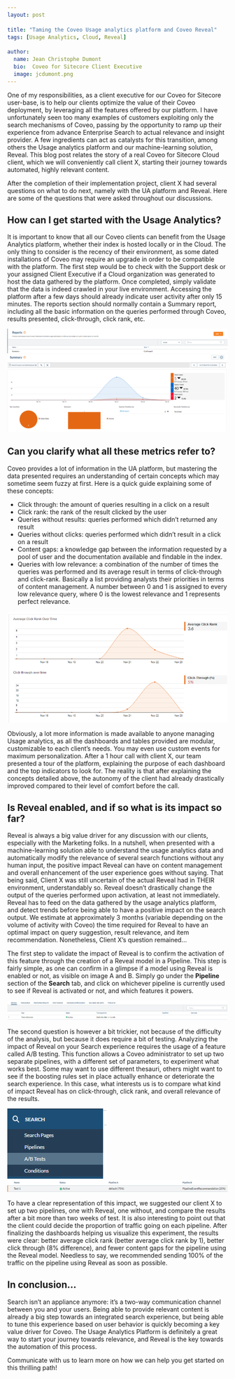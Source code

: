 ```yaml
---
layout: post

title: "Taming the Coveo Usage analytics platform and Coveo Reveal"
tags: [Usage Analytics, Cloud, Reveal]

author:
  name: Jean Christophe Dumont
  bio:  Coveo for Sitecore Client Executive
  image: jcdumont.png
---
```



One of my responsibilities, as a client executive for our Coveo for Sitecore user-base, is to help our clients optimize the value of their Coveo deployment, by leveraging all the features offered by our platform. 
I have unfortunately seen too many examples of customers exploiting only the search mechanisms of Coveo, passing by the opportunity to ramp up their experience from advance Enterprise Search to actual relevance and insight provider. A few ingredients can act as catalysts for this transition, among others the Usage analytics platform and our machine-learning solution, Reveal. This blog post relates the story of a real Coveo for Sitecore Cloud client, which we will conveniently call client X, starting their journey towards automated, highly relevant content.

<!-- more -->

After the completion of their implementation project, client X had several questions on what to do next, namely with the UA platform and Reveal. Here are some of the questions that were asked throughout our discussions. 

## How can I get started with the Usage Analytics?
	
It is important to know that all our Coveo clients can benefit from the Usage Analytics platform, whether their index is hosted locally or in the Cloud. The only thing to consider is the recency of their environment, as some dated installations of Coveo may require an upgrade in order to be compatible with the platform. 
The first step would be to check with the Support desk or your assigned Client Executive if a Cloud organization was generated to host the data gathered by the platform. Once completed, simply validate that the data is indeed crawled in your live environment. Accessing the platform after a few days should already indicate user activity after only 15 minutes. 
The reports section should normally contain a Summary report, including all the basic information on the queries performed through Coveo, results presented, click-through, click rank, etc.

![Reports Menu](/images/TamingUA/Reports.png)
![Summary Dashboard](/images/TamingUA/SummaryDashboard.png)
 
## Can you clarify what all these metrics refer to?

Coveo provides a lot of information in the UA platform, but mastering the data presented requires an understanding of certain concepts which may sometime seem fuzzy at first. Here is a quick guide explaining some of these concepts: 
* Click through: the amount of queries resulting in a click on a result
* Click rank: the rank of the result clicked by the user
* Queries without results: queries performed which didn’t returned any result
* Queries without clicks: queries performed which didn’t result in a click on a result
* Content gaps: a knowledge gap between the information requested by a pool of user and the documentation available and findable in the index.
* Queries with low relevance: a combination of the number of times the queries was performed and its average result in terms of click-through and click-rank. Basically a list providing analysts their priorities in terms of content management. A number between 0 and 1 is assigned to every low relevance query, where 0 is the lowest relevance and 1 represents perfect relevance. 

![Content Gaps](/images/TamingUA/ContentGaps.png)

Obviously, a lot more information is made available to anyone managing Usage analytics, as all the dashboards and tables provided are modular, customizable to each client’s needs. You may even use custom events for maximum personalization. 
After a 1 hour call with client X, our team presented a tour of the platform, explaining the purpose of each dashboard and the top indicators to look for. The reality is that after explaining the concepts detailed above, the autonomy of the client had already drastically improved compared to their level of comfort before the call.

## Is Reveal enabled, and if so what is its impact so far?

Reveal is always a big value driver for any discussion with our clients, especially with the Marketing folks. In a nutshell, when presented with a machine-learning solution able to understand the usage analytics data and automatically modify the relevance of several search functions without any human input, the positive impact Reveal can have on content management and overall enhancement of the user experience goes without saying. 
That being said, Client X was still uncertain of the actual Reveal had in THEIR environment, understandably so. Reveal doesn’t drastically change the output of the queries performed upon activation, at least not immediately. Reveal has to feed on the data gathered by the usage analytics platform, and detect trends before being able to have a positive impact on the search output. We estimate at approximately 3 months (variable depending on the volume of activity with Coveo) the time required for Reveal to have an optimal impact on query suggestion, result relevance, and item recommendation. Nonetheless, Client X’s question remained…

The first step to validate the impact of Reveal is to confirm the activation of this feature through the creation of a Reveal model in a Pipeline. This step is fairly simple, as one can confirm in a glimpse if a model using Reveal is enabled or not, as visible on image A and B. Simply go under the **Pipeline** section of the **Search** tab, and click on whichever pipeline is currently used to see if Reveal is activated or not, and which features it powers.

![Pipeline with Reveal](/images/TamingUA/PipelineWithReveal.png)

The second question is however a bit trickier, not because of the difficulty of the analysis, but because it does require a bit of testing. Analyzing the impact of Reveal on your Search experience requires the usage of a feature called A/B testing. This function allows a Coveo administrator to set up two separate pipelines, with a different set of parameters, to experiment what works best.
Some may want to use different thesauri, others might want to see if the boosting rules set in place actually enhance or deteriorate the search experience. In this case, what interests us is to compare what kind of impact Reveal has on click-through, click rank, and overall relevance of the results.
 
![A/B Testing Menu](/images/TamingUA/ABTestingMenu.png)
![A/B Testing Active](/images/TamingUA/ABTestingActive.png)

To have a clear representation of this impact, we suggested our client X to set up two pipelines, one with Reveal, one without, and compare the results after a bit more than two weeks of test. It is also interesting to point out that the client could decide the proportion of traffic going on each pipeline. After finalizing the dashboards helping us visualize this experiment, the results were clear: better average click rank (better average click rank by 1), better click through (8% difference), and fewer content gaps for the pipeline using the Reveal model. Needless to say, we recommended sending 100% of the traffic on the pipeline using Reveal as soon as possible. 

## In conclusion…

Search isn’t an appliance anymore: it’s a two-way communication channel between you and your users. Being able to provide relevant content is already a big step towards an integrated search experience, but being able to tune this experience based on user behavior is quickly becoming a key value driver for Coveo. The Usage Analytics Platform is definitely a great way to start your journey towards relevance, and Reveal is the key towards the automation of this process.

Communicate with us to learn more on how we can help you get started on this thrilling path!
